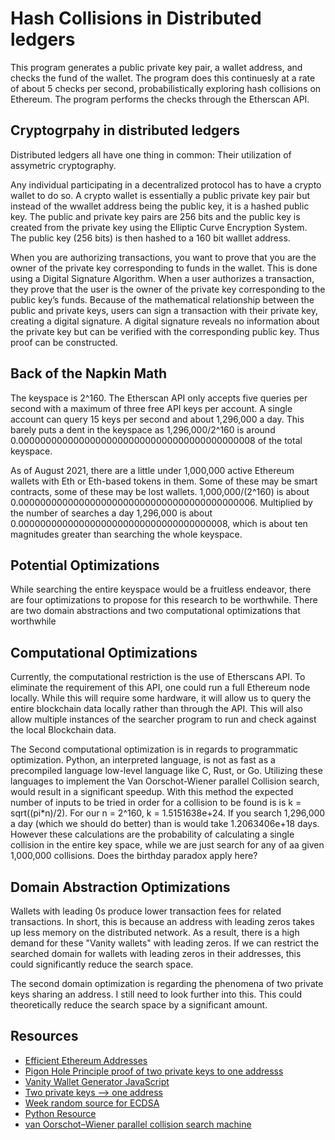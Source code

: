 # Hash Collisions in Distributed ledgers

This program generates a public private key pair, a wallet address, and checks the fund of the wallet. The program does this continuesly at a rate of about 5 checks per second, probabilistically exploring hash collisions on Ethereum. The program performs the checks through the Etherscan API.

## Cryptogrpahy in distributed ledgers

Distributed ledgers all have one thing in common: Their utilization of assymetric cryptography.

Any individual participating in a decentralized protocol has to have a crypto wallet to do so. A crypto wallet is essentially a public private key pair but instead of the wwallet address being the public key, it is a hashed public key. The public and private key pairs are 256 bits and the public key is created from the private key using the Elliptic Curve Encryption System. The public key (256 bits) is then hashed to a 160 bit walllet address. 

When you are authorizing transactions, you want to prove that you are the owner of the private key corresponding to funds in the wallet. This is done using a Digital Signature Algorithm. When a user authorizes a transaction, they prove that the user is the owner of the private key corresponding to the public key’s funds. Because of the mathematical relationship between the public and private keys, users can sign a transaction with their private key, creating a digital signature. A digital signature reveals no information about the private key but can be verified with the corresponding public key. Thus proof can be constructed.

## Back of the Napkin Math

The keyspace is 2^160. The Etherscan API only accepts five queries per second with a maximum of three free API keys per account. A single account can query 15 keys per second and about 1,296,000 a day.
This barely puts a dent in the keyspace as 1,296,000/2^160 is around 0.0000000000000000000000000000000000000000008 of the total keyspace.

As of August 2021, there are a little under 1,000,000 active Ethereum wallets with Eth or Eth-based tokens in them. Some of these may be smart contracts, some of these may be lost wallets. 1,000,000/(2^160) is about 0.0000000000000000000000000000000000000000006. Multiplied by the number of searches a day 1,296,000 is about 0.00000000000000000000000000000000000008, which is about ten magnitudes greater than searching the whole keyspace.

## Potential Optimizations

While searching the entire keyspace would be a fruitless endeavor, there are four optimizations to propose for this research to be worthwhile. There are two domain abstractions and two computational optimizations that worthwhile

## Computational Optimizations

Currently, the computational restriction is the use of Etherscans API. To eliminate the requirement of this API, one could run a full Ethereum node locally. While this will require some hardware, it will allow us to query the entire blockchain data locally rather than through the API. This will also allow multiple instances of the searcher program to run and check against the local Blockchain data. 

The Second computational optimization is in regards to programmatic optimization. Python, an interpreted language, is not as fast as a precompiled language low-level language like C, Rust, or Go. Utilizing these languages to implement the Van Oorschot-Wiener parallel Collision search, would result in a significant speedup. With this method the expected number of inputs to be tried in order for a collision to be found is is k = sqrt((pi*n)/2). For our n = 2^160, k = 1.5151638e+24. If you search 1,296,000 a day (which we should do better) than is would take 1.2063406e+18 days. However these calculations are the probability of calculating a single collision in the entire key space, while we are just search for any of aa given 1,000,000 collisions. Does the birthday paradox apply here?

## Domain Abstraction Optimizations

Wallets with leading 0s produce lower transaction fees for related transactions. In short, this is because an address with leading zeros takes up less memory on the distributed network. As a result, there is a high demand for these "Vanity wallets" with leading zeros. If we can restrict the searched domain for wallets with leading zeros in their addresses, this could significantly reduce the search space. 

The second domain optimization is regarding the phenomena of two private keys sharing an address. I still need to look further into this. This could theoretically reduce the search space by a significant amount. 

## Resources

- [Efficient Ethereum Addresses](https://medium.com/coinmonks/on-efficient-ethereum-addresses-3fef0596e263)
- [Pigon Hole Principle proof of two private keys to one addresss](https://crypto.stackexchange.com/questions/72741/what-is-the-possibility-of-collision-of-trailing-160-bits-of-keccak-256-for-any/72753#72753)
- [Vanity Wallet Generator JavaScript](https://github.com/MyEtherWallet/VanityEth)
- [Two private keys --> one address](https://ethereum.stackexchange.com/questions/10055/is-each-ethereum-address-shared-by-theoretically-2-96-private-keys)
- [Week random source for ECDSA](https://web.archive.org/web/20160308014317/http://www.nilsschneider.net/2013/01/28/recovering-bitcoin-private-keys.html)
- [Python Resource](https://www.arthurkoziel.com/generating-ethereum-addresses-in-python/)
- [van Oorschot–Wiener parallel collision search machine](http://people.scs.carleton.ca/~paulv/papers/JoC97.pdf)
